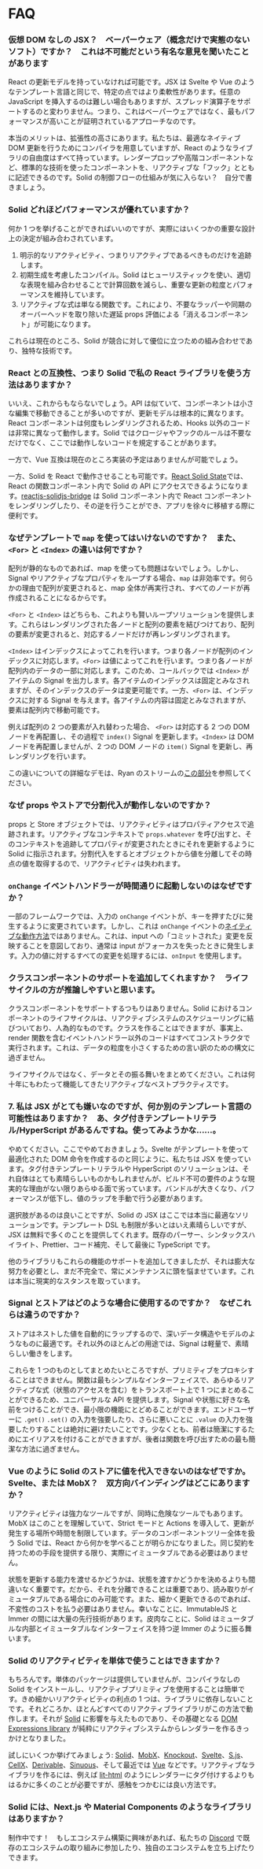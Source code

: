 # FAQ

### 仮想 DOM なしの JSX？　ベーパーウェア（概念だけで実態のないソフト）ですか？　これは不可能だという有名な意見を聞いたことがあります

React の更新モデルを持っていなければ可能です。JSX は Svelte や Vue のようなテンプレート言語と同じで、特定の点ではより柔軟性があります。任意の JavaScript を挿入するのは難しい場合もありますが、スプレッド演算子をサポートするのと変わりません。つまり、これはベーパーウェアではなく、最もパフォーマンスが高いことが証明されているアプローチなのです。

本当のメリットは、拡張性の高さにあります。私たちは、最適なネイティブ DOM 更新を行うためにコンパイラを用意していますが、React のようなライブラリの自由度はすべて持っています。レンダープロップや高階コンポーネントなど、標準的な技術を使ったコンポーネントを、リアクティブな「フック」とともに記述できるのです。Solid の制御フローの仕組みが気に入らない？　自分で書きましょう。

### Solid どれほどパフォーマンスが優れていますか？

何か 1 つを挙げることができればいいのですが、実際にはいくつかの重要な設計上の決定が組み合わされています。

1. 明示的なリアクティビティ、つまりリアクティブであるべきものだけを追跡します。
2. 初期生成を考慮したコンパイル。Solid はヒューリスティックを使い、適切な表現を組み合わせることで計算回数を減らし、重要な更新の粒度とパフォーマンスを維持しています。
3. リアクティブな式は単なる関数です。これにより、不要なラッパーや同期のオーバーヘッドを取り除いた遅延 props 評価による「消えるコンポーネント」が可能になります。

これらは現在のところ、Solid が競合に対して優位に立つための組み合わせであり、独特な技術です。

### React との互換性、つまり Solid で私の React ライブラリを使う方法はありますか？

いいえ、これからもならないでしょう。API は似ていて、コンポーネントは小さな編集で移動できることが多いのですが、更新モデルは根本的に異なります。React コンポーネントは何度もレンダリングされるため、Hooks 以外のコードは非常に異なって動作します。Solid ではクロージャやフックのルールは不要なだけでなく、ここでは動作しないコードを規定することがあります。

一方で、Vue 互換は現在のところ実装の予定はありませんが可能でしょう。

一方、Solid を React で動作させることも可能です。[React Solid State](https://github.com/solidjs/react-solid-state)では、React の関数コンポーネント内で Solid の API にアクセスできるようになります。[reactjs-solidjs-bridge](https://github.com/Sawtaytoes/reactjs-solidjs-bridge) は Solid コンポーネント内で React コンポーネントをレンダリングしたり、その逆を行うことができ、アプリを徐々に移植する際に便利です。

### なぜテンプレートで `map` を使ってはいけないのですか？　また、`<For>` と `<Index>` の違いは何ですか？

配列が静的なものであれば、map を使っても問題はないでしょう。しかし、Signal やリアクティブなプロパティをループする場合、`map` は非効率です。何らかの理由で配列が変更されると、map 全体が再実行され、すべてのノードが再作成されることになるからです。

`<For>` と `<Index>` はどちらも、これよりも賢いループソリューションを提供します。これらはレンダリングされた各ノードと配列の要素を結びつけており、配列の要素が変更されると、対応するノードだけが再レンダリングされます。

`<Index>` はインデックスによってこれを行います。つまり各ノードが配列のインデックスに対応します。`<For>` は値によってこれを行います。つまり各ノードが配列内のデータの一部に対応します。このため、コールバックでは `<Index>` がアイテムの Signal を出力します。各アイテムのインデックスは固定とみなされますが、そのインデックスのデータは変更可能です。一方、`<For>` は、インデックスに対する Signal を与えます。各アイテムの内容は固定とみなされますが、要素は配列内で移動可能です。

例えば配列の 2 つの要素が入れ替わった場合、 `<For>` は対応する 2 つの DOM ノードを再配置し、その過程で `index()` Signal を更新します。`<Index>` は DOM ノードを再配置しませんが、2 つの DOM ノードの `item()` Signal を更新し、再レンダリングを行います。

この違いについての詳細なデモは、Ryan のストリームの[この部分](https://www.youtube.com/watch?v=YxroH_MXuhw&t=2164s)を参照してください。
### なぜ props やストアで分割代入が動作しないのですか？

props と Store オブジェクトでは、リアクティビティはプロパティアクセスで追跡されます。リアクティブなコンテキストで `props.whatever` を呼び出すと、そのコンテキストを追跡してプロパティが変更されたときにそれを更新するように Solid に指示されます。分割代入をするとオブジェクトから値を分離してその時点の値を取得するので、リアクティビティは失われます。

### `onChange` イベントハンドラーが時間通りに起動しないのはなぜですか？

一部のフレームワークでは、入力の `onChange` イベントが、キーを押すたびに発生するように変更されています。しかし、これは `onChange` イベントの[ネイティブな動作方法](https://developer.mozilla.org/ja/docs/Web/API/GlobalEventHandlers/onchange)ではありません。これは、input への「コミットされた」変更を反映することを意図しており、通常は input がフォーカスを失ったときに発生します。入力の値に対するすべての変更を処理するには、`onInput` を使用します。

### クラスコンポーネントのサポートを追加してくれますか？　ライフサイクルの方が推論しやすいと思います。

クラスコンポーネントをサポートするつもりはありません。Solid におけるコンポーネントのライフサイクルは、リアクティブシステムのスケジューリングに結びついており、人為的なものです。クラスを作ることはできますが、事実上、render 関数を含むイベントハンドラー以外のコードはすべてコンストラクタで実行されます。これは、データの粒度を小さくするための言い訳のための構文に過ぎません。

ライフサイクルではなく、データとその振る舞いをまとめてください。これは何十年にもわたって機能してきたリアクティブなベストプラクティスです。

### 7. 私は JSX がとても嫌いなのですが、何か別のテンプレート言語の可能性はありますか？　あ、タグ付きテンプレートリテラル/HyperScript があるんですね。使ってみようかな……。

やめてください。ここでやめておきましょう。Svelte がテンプレートを使って最適化された DOM 命令を作成するのと同じように、私たちは JSX を使っています。タグ付きテンプレートリテラルや HyperScript のソリューションは、それ自体はとても素晴らしいものかもしれませんが、ビルド不可の要件のような現実的な理由がない限りあらゆる面で劣っています。バンドルが大きくなり、パフォーマンスが低下し、値のラップを手動で行う必要があります。

選択肢があるのは良いことですが、Solid の JSX はここでは本当に最適なソリューションです。テンプレート DSL も制限が多いとはいえ素晴らしいですが、JSX は無料で多くのことを提供してくれます。既存のパーサー、シンタックスハイライト、Prettier、コード補完、そして最後に TypeScript です。

他のライブラリもこれらの機能のサポートを追加してきましたが、それは膨大な努力を必要とし、まだ不完全で、常にメンテナンスに頭を悩ませています。これは本当に現実的なスタンスを取っています。

### Signal とストアはどのような場合に使用するのですか？　なぜこれらは違うのですか？

ストアはネストした値を自動的にラップするので、深いデータ構造やモデルのようなものに最適です。それ以外のほとんどの用途では、Signal は軽量で、素晴らしい働きをします。

これらを 1 つのものとしてまとめたいところですが、プリミティブをプロキシすることはできません。関数は最もシンプルなインターフェイスで、あらゆるリアクティブな式（状態のアクセスを含む）をトランスポート上で 1 つにまとめることができるため、ユニバーサルな API を提供します。Signal や状態に好きな名前をつけることができ、最小限の機能にとどめることができます。エンドユーザーに `.get()` `.set()` の入力を強要したり、さらに悪いことに `.value` の入力を強要したりすることは絶対に避けたいことです。少なくとも、前者は簡潔にするためにエイリアスを付けることができますが、後者は関数を呼び出すための最も簡潔な方法に過ぎません。

### Vue のように Solid のストアに値を代入できないのはなぜですか。 Svelte、または MobX？　双方向バインディングはどこにありますか？

リアクティビティは強力なツールですが、同時に危険なツールでもあります。MobX はこのことを理解していて、Strict モードと Actions を導入して、更新が発生する場所や時間を制限しています。データのコンポーネントツリー全体を扱う Solid では、React から何かを学べることが明らかになりました。同じ契約を持つための手段を提供する限り、実際にイミュータブルである必要はありません。

状態を更新する能力を渡せるかどうかは、状態を渡すかどうかを決めるよりも間違いなく重要です。だから、それを分離できることは重要であり、読み取りがイミュータブルである場合にのみ可能です。また、細かく更新できるのであれば、不変性のコストを払う必要はありません。幸いなことに、ImmutableJS と Immer の間には大量の先行技術があります。皮肉なことに、Solid はミュータブルな内部とイミュータブルなインターフェイスを持つ逆 Immer のように振る舞います。

### Solid のリアクティビティを単体で使うことはできますか？

もちろんです。単体のパッケージは提供していませんが、コンパイラなしの Solid をインストールし、リアクティブプリミティブを使用することは簡単です。きめ細かいリアクティビティの利点の 1 つは、ライブラリに依存しないことです。それどころか、ほとんどすべてのリアクティブライブラリがこの方法で動作します。それが [Solid](https://github.com/solidjs/solid) に影響を与えたものであり、その基礎となる [DOM Expressions library](https://github.com/ryansolid/dom-expressions) が純粋にリアクティブシステムからレンダラーを作るきっかけとなりました。

試しにいくつか挙げてみましょう: [Solid](https://github.com/solidjs/solid)、[MobX](https://github.com/mobxjs/mobx)、[Knockout](https://github.com/knockout/knockout)、[Svelte](https://github.com/sveltejs/svelte)、[S.js](https://github.com/adamhaile/S)、[CellX](https://github.com/Riim/cellx)、[Derivable](https://github.com/ds300/derivablejs)、[Sinuous](https://github.com/luwes/sinuous)、そして最近では [Vue](https://github.com/vuejs/vue) などです。リアクティブなライブラリを作るには、例えば [lit-html](https://github.com/Polymer/lit-html) のようにレンダラーにタグ付けするよりもはるかに多くのことが必要ですが、感触をつかむには良い方法です。

### Solid には、Next.js や Material Components のようなライブラリはありますか？

制作中です！　もしエコシステム構築に興味があれば、私たちの [Discord](https://discord.com/invite/solidjs) で既存のエコシステムの取り組みに参加したり、独自のエコシステムを立ち上げたりできます。
